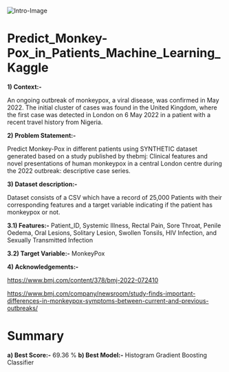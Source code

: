 ![Intro-Image](https://user-images.githubusercontent.com/84449238/196737701-e066b0a4-f860-4724-8aa8-52757dd12f52.JPG)

# Predict_Monkey-Pox_in_Patients_Machine_Learning_Kaggle

**1) Context:-**

An ongoing outbreak of monkeypox, a viral disease, was confirmed in May 2022. The initial cluster of cases was found in the United Kingdom, where the first case was detected in London on 6 May 2022 in a patient with a recent travel history from Nigeria.

**2) Problem Statement:-**

Predict Monkey-Pox in different patients using SYNTHETIC dataset generated based on a study published by thebmj: Clinical features and novel presentations of human monkeypox in a central London centre during the 2022 outbreak: descriptive case series.

**3) Dataset description:-**  

Dataset consists of a CSV which have a record of 25,000 Patients with their corresponding features and a target variable indicating if the patient has monkeypox or not.

**3.1) Features:-** Patient_ID, Systemic Illness, Rectal Pain, Sore Throat, Penile Oedema, Oral Lesions, Solitary Lesion, Swollen Tonsils, HIV Infection, and Sexually Transmitted Infection

**3.2) Target Variable:-** MonkeyPox

**4) Acknowledgements:-**

https://www.bmj.com/content/378/bmj-2022-072410

https://www.bmj.com/company/newsroom/study-finds-important-differences-in-monkeypox-symptoms-between-current-and-previous-outbreaks/

# Summary

**a) Best Score:-** 69.36 %
**b) Best Model:-** Histogram Gradient Boosting Classifier
